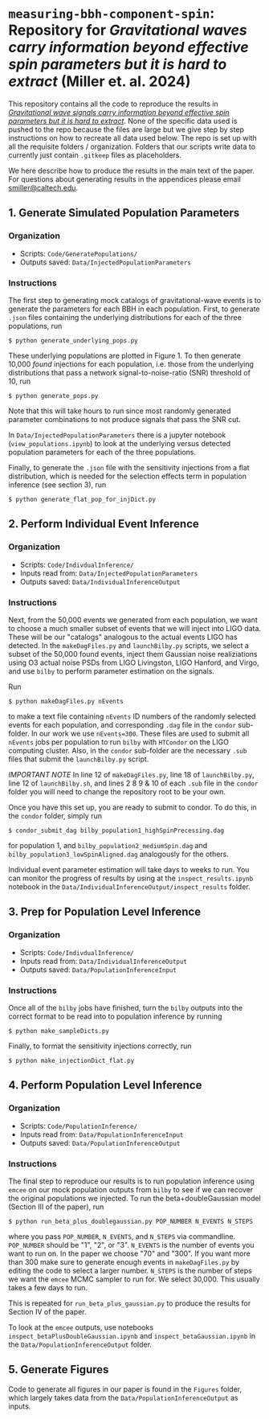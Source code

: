 # `measuring-bbh-component-spin`: Repository for *Gravitational waves carry information beyond effective spin parameters but it is hard to extract* (Miller et. al. 2024)

This repository contains all the code to reproduce the results in [*Gravitational wave signals carry information beyond effective spin parameters but it is hard to extract*](https://arxiv.org/abs/2401.05613). None of the specific data used is pushed to the repo because the files are large but we give step by step instructions on how to recreate all data used below. The repo is set up with all the requisite folders / organization. Folders that our scripts write data to currently just contain `.gitkeep` files as placeholders. 

We here describe how to produce the results in the main text of the paper. For questions about generating results in the appendices please email smiller@caltech.edu. 

## 1. Generate Simulated Population Parameters 

### Organization

- Scripts: `Code/GeneratePopulations/`
- Outputs saved: `Data/InjectedPopulationParameters`

### Instructions

The first step to generating mock catalogs of gravitational-wave events is to generate the parameters for each BBH in each population.
First, to generate `.json` files containing the underlying distributions for each of the three populations, run 
```
$ python generate_underlying_pops.py
``` 
These underlying populations are plotted in Figure 1. 
To then generate 10,000 *found* injections for each population, i.e. those from the underlying distributions that pass a network signal-to-noise-ratio  (SNR) threshold of 10, run 
```
$ python generate_pops.py
``` 
Note that this will take hours to run since most randomly generated parameter combinations to not produce signals that pass the SNR cut.

In `Data/InjectedPopulationParameters` there is a jupyter notebook (`view_populations.ipynb`) to look at the underlying versus detected population parameters for each of the three populations.

Finally, to generate the `.json` file with the sensitivity injections from a flat distribution, which is needed for the selection effects term in population inference (see section 3), run 
```
$ python generate_flat_pop_for_injDict.py
```

## 2. Perform Individual Event Inference 

### Organization
- Scripts: `Code/IndivdualInference/`
- Inputs read from: `Data/InjectedPopulationParameters`
- Outputs saved: `Data/IndividualInferenceOutput`

### Instructions

Next, from the 50,000 events we generated from each population, we want to choose a much smaller subset of events that we will inject into LIGO data. These will be our "catalogs" analogous to the actual events LIGO has detected. In the `makeDagFiles.py` and `launchBilby.py` scripts, we select a subset of the 50,000 found events, inject them Gaussian noise realiziations using O3 actual noise PSDs from LIGO Livingston, LIGO Hanford, and Virgo, and use `bilby` to perform parameter estimation on the signals. 

Run
```
$ python makeDagFiles.py nEvents
```
to make a text file containing `nEvents` ID numbers of the randomly selected events for each population, and corresponding `.dag` file in the `condor` sub-folder. In our work we use `nEvents=300`. These files are used to submit all `nEvents` jobs per population to run `bilby` with `HTCondor` on the LIGO computing cluster.
Also, in the `condor` sub-folder are the necessary `.sub` files that submit the `launchBilby.py` script.

*IMPORTANT NOTE* In line 12 of `makeDagFiles.py`, line 18 of `launchBilby.py`, line 12 of `launchBilby.sh`, and lines 2 8 9 & 10 of each `.sub` file in the `condor` folder you will need to change the repository root to be your own.

Once you have this set up, you are ready to submit to condor. To do this, in the `condor` folder, simply run 
```
$ condor_submit_dag bilby_population1_highSpinPrecessing.dag
``` 
for population 1, and `bilby_population2_mediumSpin.dag` and `bilby_population3_lowSpinAligned.dag` analogously for the others.

Individual event parameter estimation will take days to weeks to run. You can monitor the progress of results by using at the `inspect_results.ipynb` notebook in the `Data/IndividualInferenceOutput/inspect_results` folder.


## 3. Prep for Population Level Inference

### Organization
- Scripts: `Code/IndivdualInference/`
- Inputs read from: `Data/IndividualInferenceOutput`
- Outputs saved: `Data/PopulationInferenceInput`

### Instructions

Once all of the `bilby` jobs have finished, turn the `bilby` outputs into the correct format to be read into to population inference by running 
```
$ python make_sampleDicts.py
```
Finally, to format the sensitivity injections correctly, run 
```
$ python make_injectionDict_flat.py
```

## 4. Perform Population Level Inference

### Organization
- Scripts: `Code/PopulationInference/`
- Inputs read from: `Data/PopulationInferenceInput`
- Outputs saved: `Data/PopulationInferenceOutput`

### Instructions

The final step to reproduce our results is to run population inference using `emcee` on our mock population outputs from `bilby` to see if we can recover the original populations we injected. 
To run the beta+doubleGaussian model (Section III of the paper), run 
```
$ python run_beta_plus_doublegaussian.py POP_NUMBER N_EVENTS N_STEPS
```
where you pass `POP_NUMBER`, `N_EVENTS`, and `N_STEPS` via commandline. `POP_NUMBER` should be "1", "2", or "3". `N_EVENTS` is the number of events you want to run on. In the paper we choose "70" and "300". If you want more than 300 make sure to generate enough events in `makeDagFiles.py` by editing the code to select a larger number. `N_STEPS` is the number of steps we want the `emcee` MCMC sampler to run for. We select 30,000. This usually takes a few days to run.

This is repeated for `run_beta_plus_gaussian.py` to produce the results for Section IV of the paper. 

To look at the `emcee` outputs, use notebooks `inspect_betaPlusDoubleGaussian.ipynb` and `inspect_betaGaussian.ipynb` in the `Data/PopulationInferenceOutput` folder. 

## 5. Generate Figures

Code to generate all figures in our paper is found in the `Figures` folder, which largely takes data from the `Data/PopulationInferenceOutput` as inputs.

